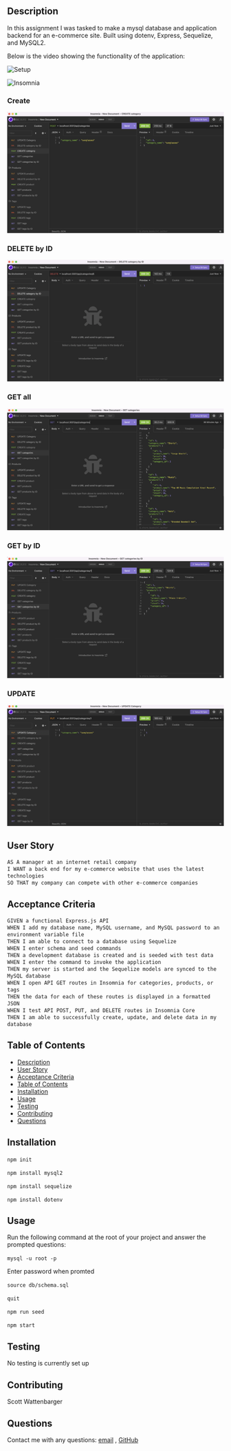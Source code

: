 ## Description

In this assignment I was tasked to make a mysql database and application backend for an e-commerce site. Built using dotenv, Express, Sequelize, and MySQL2.
  
Below is the video showing the functionality of the application:
  
![Setup](https://drive.google.com/file/d/1py1DNQmhjHZaTZno47HLkItZKprC2Nml/view?usp=sharing)

![Insomnia](https://drive.google.com/file/d/1FJxZeIIv4INzKNgqG9Uw_hFMavs2o-CP/view?usp=sharing)

### Create
![screenshot](./images/categoryCreate.png)

### DELETE by ID
![screenshot](./images/categoryDelete.png)

### GET all
![screenshot](./images/categoryGet.png)

### GET by ID
![screenshot](./images/categoryGetByID.png)

### UPDATE
![screenshot](./images/categoryUpdate.png)
  
## User Story
  
```
AS A manager at an internet retail company
I WANT a back end for my e-commerce website that uses the latest technologies
SO THAT my company can compete with other e-commerce companies
```
  
## Acceptance Criteria
  
``` 
GIVEN a functional Express.js API
WHEN I add my database name, MySQL username, and MySQL password to an environment variable file
THEN I am able to connect to a database using Sequelize
WHEN I enter schema and seed commands
THEN a development database is created and is seeded with test data
WHEN I enter the command to invoke the application
THEN my server is started and the Sequelize models are synced to the MySQL database
WHEN I open API GET routes in Insomnia for categories, products, or tags
THEN the data for each of these routes is displayed in a formatted JSON
WHEN I test API POST, PUT, and DELETE routes in Insomnia Core
THEN I am able to successfully create, update, and delete data in my database
```
  
## Table of Contents
- [Description](#description)
- [User Story](#user-story)
- [Acceptance Criteria](#acceptance-criteria)
- [Table of Contents](#table-of-contents)
- [Installation](#installation)
- [Usage](#usage)
- [Testing](#testing)
- [Contributing](#contributing)
- [Questions](#questions)

## Installation   
  
`npm init`

`npm install mysql2`

`npm install sequelize`

`npm install dotenv`
  
## Usage
  
Run the following command at the root of your project and answer the prompted questions:

`mysql -u root -p`

Enter password when promted

`source db/schema.sql`

`quit`

`npm run seed`
  
`npm start`

## Testing

No testing is currently set up

## Contributing
Scott Wattenbarger

## Questions
Contact me with any questions: [email](mailto:scottwattenbarger@gmail.com) , [GitHub](https://github.com/scottwatt)<br />